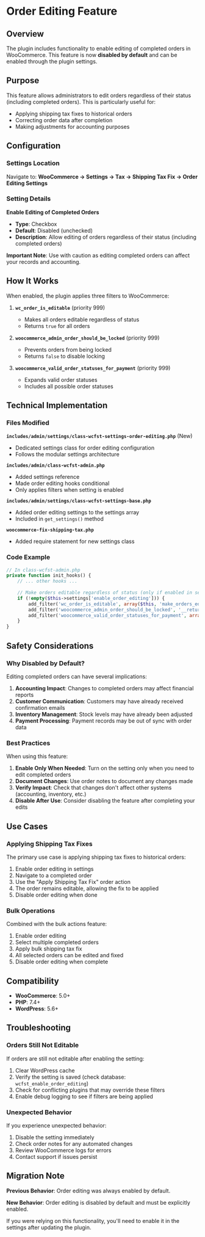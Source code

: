 # Order Editing Feature

## Overview

The plugin includes functionality to enable editing of completed orders in WooCommerce. This feature is now **disabled by default** and can be enabled through the plugin settings.

## Purpose

This feature allows administrators to edit orders regardless of their status (including completed orders). This is particularly useful for:

- Applying shipping tax fixes to historical orders
- Correcting order data after completion
- Making adjustments for accounting purposes

## Configuration

### Settings Location
Navigate to: **WooCommerce → Settings → Tax → Shipping Tax Fix → Order Editing Settings**

### Setting Details

**Enable Editing of Completed Orders**
- **Type**: Checkbox
- **Default**: Disabled (unchecked)
- **Description**: Allow editing of orders regardless of their status (including completed orders)

**Important Note**: Use with caution as editing completed orders can affect your records and accounting.

## How It Works

When enabled, the plugin applies three filters to WooCommerce:

1. **`wc_order_is_editable`** (priority 999)
   - Makes all orders editable regardless of status
   - Returns `true` for all orders

2. **`woocommerce_admin_order_should_be_locked`** (priority 999)
   - Prevents orders from being locked
   - Returns `false` to disable locking

3. **`woocommerce_valid_order_statuses_for_payment`** (priority 999)
   - Expands valid order statuses
   - Includes all possible order statuses

## Technical Implementation

### Files Modified

**`includes/admin/settings/class-wcfst-settings-order-editing.php`** (New)
- Dedicated settings class for order editing configuration
- Follows the modular settings architecture

**`includes/admin/class-wcfst-admin.php`**
- Added settings reference
- Made order editing hooks conditional
- Only applies filters when setting is enabled

**`includes/admin/settings/class-wcfst-settings-base.php`**
- Added order editing settings to the settings array
- Included in `get_settings()` method

**`woocommerce-fix-shipping-tax.php`**
- Added require statement for new settings class

### Code Example

```php
// In class-wcfst-admin.php
private function init_hooks() {
    // ... other hooks ...
    
    // Make orders editable regardless of status (only if enabled in settings)
    if (!empty($this->settings['enable_order_editing'])) {
        add_filter('wc_order_is_editable', array($this, 'make_orders_editable'), 999, 2);
        add_filter('woocommerce_admin_order_should_be_locked', '__return_false', 999);
        add_filter('woocommerce_valid_order_statuses_for_payment', array($this, 'expand_valid_order_statuses'), 999, 2);
    }
}
```

## Safety Considerations

### Why Disabled by Default?

Editing completed orders can have several implications:

1. **Accounting Impact**: Changes to completed orders may affect financial reports
2. **Customer Communication**: Customers may have already received confirmation emails
3. **Inventory Management**: Stock levels may have already been adjusted
4. **Payment Processing**: Payment records may be out of sync with order data

### Best Practices

When using this feature:

1. **Enable Only When Needed**: Turn on the setting only when you need to edit completed orders
2. **Document Changes**: Use order notes to document any changes made
3. **Verify Impact**: Check that changes don't affect other systems (accounting, inventory, etc.)
4. **Disable After Use**: Consider disabling the feature after completing your edits

## Use Cases

### Applying Shipping Tax Fixes

The primary use case is applying shipping tax fixes to historical orders:

1. Enable order editing in settings
2. Navigate to a completed order
3. Use the "Apply Shipping Tax Fix" order action
4. The order remains editable, allowing the fix to be applied
5. Disable order editing when done

### Bulk Operations

Combined with the bulk actions feature:

1. Enable order editing
2. Select multiple completed orders
3. Apply bulk shipping tax fix
4. All selected orders can be edited and fixed
5. Disable order editing when complete

## Compatibility

- **WooCommerce**: 5.0+
- **PHP**: 7.4+
- **WordPress**: 5.6+

## Troubleshooting

### Orders Still Not Editable

If orders are still not editable after enabling the setting:

1. Clear WordPress cache
2. Verify the setting is saved (check database: `wcfst_enable_order_editing`)
3. Check for conflicting plugins that may override these filters
4. Enable debug logging to see if filters are being applied

### Unexpected Behavior

If you experience unexpected behavior:

1. Disable the setting immediately
2. Check order notes for any automated changes
3. Review WooCommerce logs for errors
4. Contact support if issues persist

## Migration Note

**Previous Behavior**: Order editing was always enabled by default.

**New Behavior**: Order editing is disabled by default and must be explicitly enabled.

If you were relying on this functionality, you'll need to enable it in the settings after updating the plugin.
